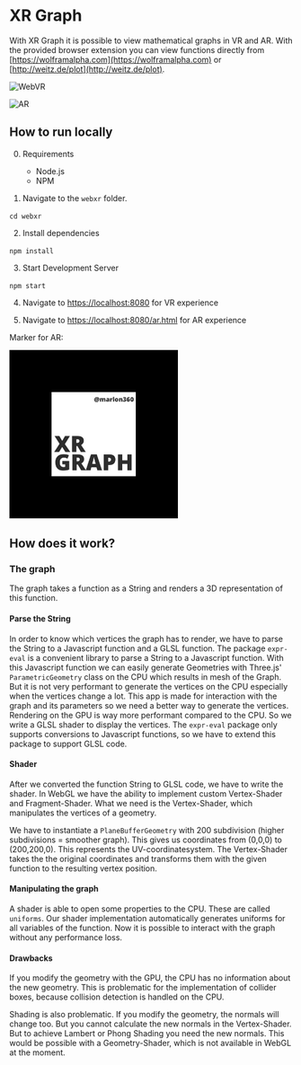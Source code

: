 # XR Graph

With XR Graph it is possible to view mathematical graphs in VR and AR.
With the provided browser extension you can view functions directly from [https://wolframalpha.com](https://wolframalpha.com) or [http://weitz.de/plot](http://weitz.de/plot).

![WebVR](./media/webvr.gif)

![AR](./media/ar.gif)

## How to run locally
0. Requirements
    - Node.js
    - NPM

1. Navigate to the `webxr` folder.

`cd webxr`

2. Install dependencies

`npm install`

3. Start Development Server

`npm start`

4. Navigate to [https://localhost:8080](https://localhost:8080) for VR experience

5. Navigate to [https://localhost:8080/ar.html](https://localhost:8080/ar.html) for AR experience

Marker for AR:

<img src="./webxr/src/images/marker.png" alt="ar marker" width="300"/>

## How does it work?

### The graph

The graph takes a function as a String and renders a 3D representation of this function.

#### Parse the String

In order to know which vertices the graph has to render, we have to parse the String to a Javascript function and a GLSL function.
The package `expr-eval` is a convenient library to parse a String to a Javascript function.
With this Javascript function we can easily generate Geometries with Three.js' `ParametricGeometry` class on the CPU which results in mesh of the Graph.
But it is not very performant to generate the vertices on the CPU especially when the vertices change a lot. This app is made for interaction with the graph and its parameters so we need a better way to generate the vertices.
Rendering on the GPU is way more performant compared to the CPU. So we write a GLSL shader to display the vertices. The `expr-eval` package only supports conversions to Javascript functions, so we have to extend this package to support GLSL code.

#### Shader

After we converted the function String to GLSL code, we have to write the shader.
In WebGL we have the ability to implement custom Vertex-Shader and Fragment-Shader.
What we need is the Vertex-Shader, which manipulates the vertices of a geometry.

We have to instantiate a `PlaneBufferGeometry` with 200 subdivision (higher subdivisions = smoother graph). This gives us coordinates from (0,0,0) to (200,200,0). This represents the UV-coordinatesystem.
The Vertex-Shader takes the the original coordinates and transforms them with the given function to the resulting vertex position.

#### Manipulating the graph

A shader is able to open some properties to the CPU. These are called `uniforms`.
Our shader implementation automatically generates uniforms for all variables of the function.
Now it is possible to interact with the graph without any performance loss.

#### Drawbacks

If you modify the geometry with the GPU, the CPU has no information about the new geometry.
This is problematic for the implementation of collider boxes, because collision detection is handled on the CPU.

Shading is also problematic. If you modify the geometry, the normals will change too. But you cannot calculate the new normals in the Vertex-Shader. But to achieve Lambert or Phong Shading you need the new normals. This would be possible with a Geometry-Shader, which is not available in WebGL at the moment.

